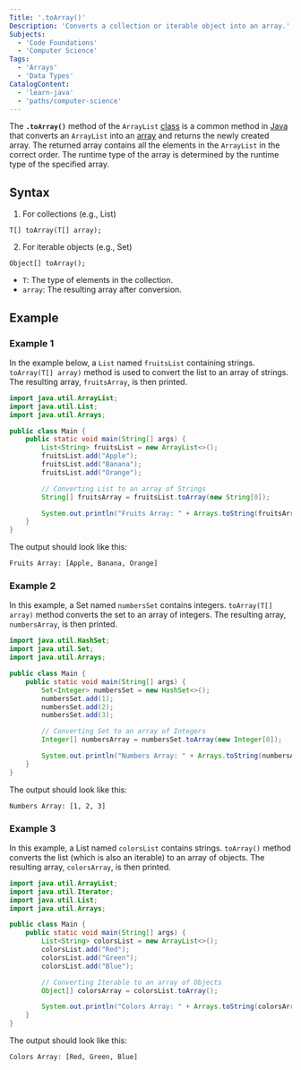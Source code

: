 ```yaml
---
Title: '.toArray()'
Description: 'Converts a collection or iterable object into an array.'
Subjects:
  - 'Code Foundations'
  - 'Computer Science'
Tags:
  - 'Arrays'
  - 'Data Types'
CatalogContent:
  - 'learn-java'
  - 'paths/computer-science'
---
```


The **`.toArray()`** method of the `ArrayList` [class](https://www.codecademy.com/resources/docs/java/classes) is a common method in [Java](https://www.codecademy.com/resources/docs/java) that converts an `ArrayList` into an [array](https://www.codecademy.com/resources/docs/java/arrays) and returns the newly created array. The returned array contains all the elements in the `ArrayList` in the correct order. The runtime type of the array is determined by the runtime type of the specified array.

## Syntax

1. For collections (e.g., List)

```pseudo
T[] toArray(T[] array);
```

2. For iterable objects (e.g., Set)

```pseudo
Object[] toArray();
```

- `T`: The type of elements in the collection.
- `array`: The resulting array after conversion.



## Example

### Example 1

In the example below, a `List` named `fruitsList` containing strings. `toArray(T[] array)` method is used to convert the list to an array of strings.
The resulting array, `fruitsArray`, is then printed.

```java
import java.util.ArrayList;
import java.util.List;
import java.util.Arrays;

public class Main {
    public static void main(String[] args) {
        List<String> fruitsList = new ArrayList<>();
        fruitsList.add("Apple");
        fruitsList.add("Banana");
        fruitsList.add("Orange");

        // Converting List to an array of Strings
        String[] fruitsArray = fruitsList.toArray(new String[0]);

        System.out.println("Fruits Array: " + Arrays.toString(fruitsArray));
    }
}
```

The output should look like this:

```shell
Fruits Array: [Apple, Banana, Orange]
```

### Example 2

In this example, a Set named `numbersSet` contains integers. `toArray(T[] array)` method converts the set to an array of integers. The resulting array, `numbersArray`, is then printed.

```java
import java.util.HashSet;
import java.util.Set;
import java.util.Arrays;

public class Main {
    public static void main(String[] args) {
        Set<Integer> numbersSet = new HashSet<>();
        numbersSet.add(1);
        numbersSet.add(2);
        numbersSet.add(3);

        // Converting Set to an array of Integers
        Integer[] numbersArray = numbersSet.toArray(new Integer[0]);

        System.out.println("Numbers Array: " + Arrays.toString(numbersArray));
    }
}
```

The output should look like this:

```shell
Numbers Array: [1, 2, 3]
```

### Example 3

In this example, a List named `colorsList` contains strings. `toArray()` method converts the list (which is also an iterable) to an array of objects. The resulting array, `colorsArray`, is then printed.

```java
import java.util.ArrayList;
import java.util.Iterator;
import java.util.List;
import java.util.Arrays;

public class Main {
    public static void main(String[] args) {
        List<String> colorsList = new ArrayList<>();
        colorsList.add("Red");
        colorsList.add("Green");
        colorsList.add("Blue");

        // Converting Iterable to an array of Objects
        Object[] colorsArray = colorsList.toArray();

        System.out.println("Colors Array: " + Arrays.toString(colorsArray));
    }
}
```

The output should look like this:

```shell
Colors Array: [Red, Green, Blue]
```